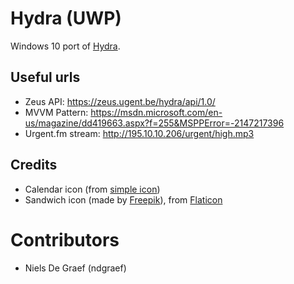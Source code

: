 # Hydra (UWP)
Windows 10 port of [Hydra](https://github.com/ZeusWPI/hydra).

## Useful urls
* Zeus API: https://zeus.ugent.be/hydra/api/1.0/
* MVVM Pattern: https://msdn.microsoft.com/en-us/magazine/dd419663.aspx?f=255&MSPPError=-2147217396
* Urgent.fm stream: http://195.10.10.206/urgent/high.mp3

## Credits
* Calendar icon (from [simple icon](http://simpleicon.com/calendar-1.html))
* Sandwich icon (made by [Freepik](http://www.freepik.com)), from [Flaticon](http://www.flaticon.com")

# Contributors
* Niels De Graef (ndgraef)

